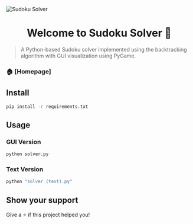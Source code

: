 ![Sudoku Solver](https://firebasestorage.googleapis.com/v0/b/neelanjan-manna.appspot.com/o/project-images%2FSudoku%20Solver.png?alt=media&token=827b5e14-2523-4272-aad3-acfa3a020f43)
<h1 align="center">Welcome to Sudoku Solver 👋</h1>

> A Python-based Sudoku solver implemented using the backtracking algorithm with GUI visualization using PyGame.

### 🏠 [Homepage]

## Install

```sh
pip install -r requirements.txt
```

## Usage

### GUI Version
```sh
python solver.py
```

### Text Version
```sh
python "solver (text).py"
```

## Show your support

Give a ⭐️ if this project helped you!
